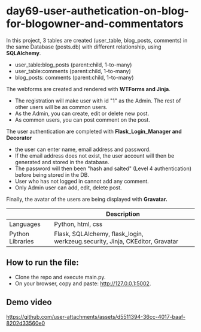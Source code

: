# day69-user-authetication-on-blog-for-blogowner-and-commentators
In this project, 3 tables are created (user_table, blog_posts, comments) in the same Database (posts.db) with different relationship, using **SQLAlchemy**.
 - user_table:blog_posts (parent:child, 1-to-many)
 - user_table:comments (parent:child, 1-to-many)
 - blog_posts: comments  (parent:child, 1-to-many)

The webforms are created and rendered with **WTForms and Jinja**. 
 - The registration will make user with id "1" as the Admin. The rest of other users will be as common users. 
 - As the Admin, you can create, edit or delete new post.
 - As common users, you can post comment on the post. 

The user authentication are completed with **Flask_Login_Manager and Decorator**
- the user can enter name, email address and password.
- If the email address does not exist, the user account will then be generated and stored in the database.
- The password will then been "hash and salted" (Level 4 authentication) before being stored in the DB.
- User who has not logged in cannot add any comment.
- Only Admin user can add, edit, delete post.

 Finally, the avatar of the users are being displayed with **Gravatar.**


|  | Description |
| ----------- | ----------- |
| Languages | Python, html, css |
| Python Libraries | Flask, SQLAlchemy, flask_login, werkzeug.security, Jinja, CKEditor, Gravatar |



How to run the file:
-
- Clone the repo and execute main.py.
- On your browser, copy and paste: http://127.0.0.1:5002.


Demo video
-


https://github.com/user-attachments/assets/d5511394-36cc-4017-baaf-8202d33560e0


